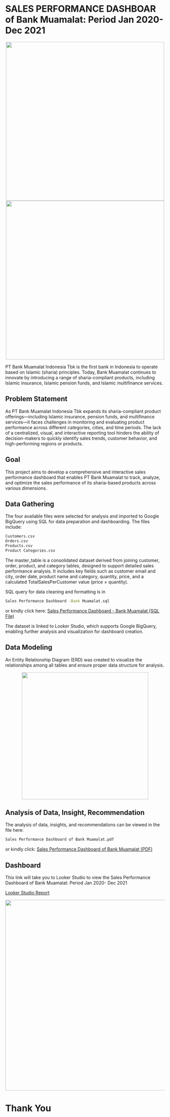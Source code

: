 # SALES PERFORMANCE DASHBOAR of Bank Muamalat:  Period Jan 2020-Dec 2021
<p align="center">
    <img src="https://github.com/user-attachments/assets/fd5572a9-51fa-46ae-94cb-3ed25dc84bf1" width="500">
    <img src="https://github.com/user-attachments/assets/a0453bbc-9dd7-43f9-a393-0a158d3c5315" width="500">
</p>

PT Bank Muamalat Indonesia Tbk is the first bank in Indonesia to operate based on Islamic (sharia) principles. Today, Bank Muamalat continues to innovate by introducing a range of sharia-compliant products, including Islamic insurance, Islamic pension funds, and Islamic multifinance services.

## Problem Statement 

As PT Bank Muamalat Indonesia Tbk expands its sharia-compliant product offerings—including Islamic insurance, pension funds, and multifinance services—it faces challenges in monitoring and evaluating product performance across different categories, cities, and time periods. The lack of a centralized, visual, and interactive reporting tool hinders the ability of decision-makers to quickly identify sales trends, customer behavior, and high-performing regions or products.

## Goal
This project aims to develop a comprehensive and interactive sales performance dashboard that enables PT Bank Muamalat to track, analyze, and optimize the sales performance of its sharia-based products across various dimensions.

## Data Gathering
The four available files were selected for analysis and imported to Google BigQuery using SQL for data preparation and dashboarding. The files include:
```bash
Customers.csv
Orders.csv
Products.csv
Product Categories.csv
```
The master_table is a consolidated dataset derived from joining customer, order, product, and category tables, designed to support detailed sales performance analysis. It includes key fields such as customer email and city, order date, product name and category, quantity, price, and a calculated TotalSalesPerCustomer value (price × quantity). 


SQL query for data cleaning and formatting is in 
```bash
Sales Performance Dashboard -Bank Muamalat.sql
```
or kindly click here:
[Sales Performance Dashboard - Bank Muamalat (SQL File)](https://github.com/bintangphylosophie/bank-muamalat-sales-performance-dashboard/blob/main/Bank%20Muamalat%20Dashboard%20-%20Query.sql)

The dataset is linked to Looker Studio, which supports Google BigQuery, enabling further analysis and visualization for dashboard creation.

## Data Modeling
An Entity Relationship Diagram (ERD) was created to visualize the relationships among all tables and ensure proper data structure for analysis.
<div align="center">
  <img src="https://github.com/user-attachments/assets/8639b6e9-fba3-4443-a4ff-17984a7b1d26" width="400">
</div>

## Analysis of Data, Insight, Recommendation
The analysis of data, insights, and recommendations can be viewed in the file here:
```bash
Sales Performance Dashboard of Bank Muamalat.pdf
```
or kindly click: 
[Sales Performance Dashboard of Bank Muamalat (PDF)](https://github.com/bintangphylosophie/bank-muamalat-sales-performance-dashboard/blob/main/Bank%20Muamalat%20Dashboard.pdf)

## Dashboard
This link will take you to Looker Studio to view the  Sales Performance Dashboard of Bank Muamalat: Period Jan 2020- Dec 2021

[Looker Studio Report](https://lookerstudio.google.com/reporting/badb3c00-1f45-43fd-9306-1339d2579204)
<div align="center">
  <img src="https://github.com/user-attachments/assets/15a9c1b8-7257-45e7-b6a9-b42f5420e8e8" width="600">
</div>


# Thank You

